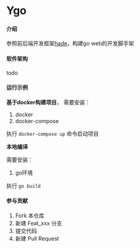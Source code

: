 # Ygo

#### 介绍

参照前后端开发框架[hade](http://hade.funaio.cn/)，构建go web的开发脚手架

#### 软件架构
todo


#### 运行示例
**基于docker构建项目**，
需要安装：
1. docker
2. docker-compose


执行 `docker-compose up` 命令启动项目

**本地编译**

需要安装：
1. go环境

执行 `go build`



#### 参与贡献

1.  Fork 本仓库
2.  新建 Feat_xxx 分支
3.  提交代码
4.  新建 Pull Request

